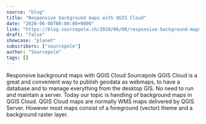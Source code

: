 ```yaml
---
source: "blog"
title: "Responsive background maps with QGIS Cloud"
date: "2020-06-08T00:00:00+0000"
link: "https://blog.sourcepole.ch/2020/06/08/responsive-background-maps-with-qgis-cloud/"
draft: "false"
showcase: "planet"
subscribers: ["sourcepole"]
author: "Sourcepole"
tags: []
---
```


Responsive background maps with QGIS Cloud
Sourcepole QGIS Cloud is a great and convenient way to publish geodata as webmaps, to have a database and to manage everything from the desktop GIS. No need to run and maintain a server.
Today our topic is handling of background maps in QGIS Cloud. QGIS Cloud maps are normally WMS maps delivered by QGIS Server. However most maps consist of a foreground (vector) theme and a background raster layer.
